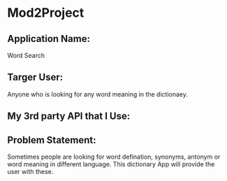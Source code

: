 # Mod2Project


## Application Name:
Word Search

## Targer User:
Anyone who is looking for any word meaning in the dictionaey.

## My 3rd party API that I Use:


## Problem Statement:
Sometimes people are looking for word defination, synonyms, antonym or word meaning in different language. This dictionary App will provide the user with these. 

##
